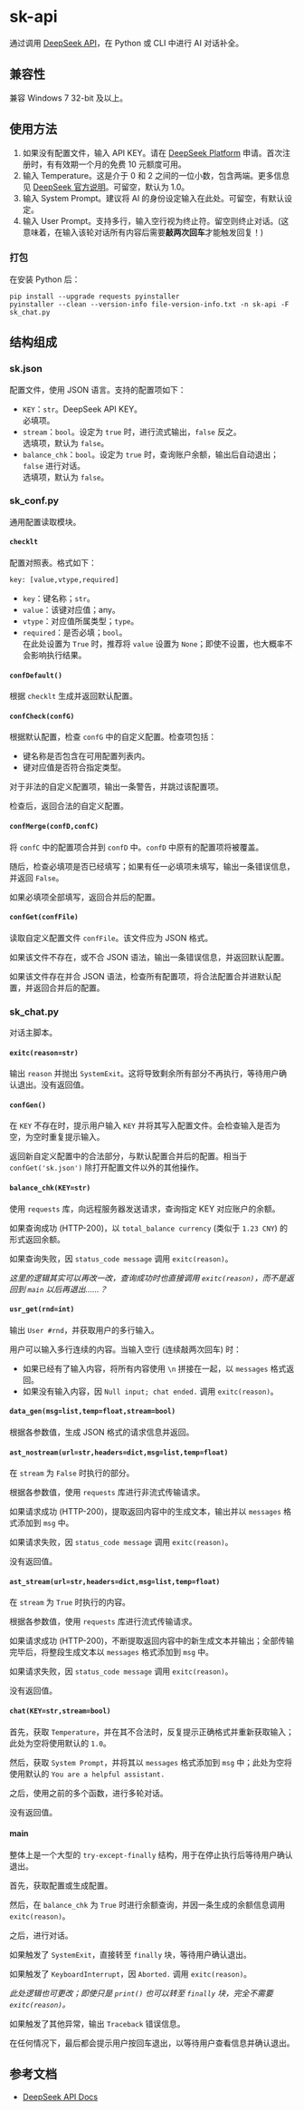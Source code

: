 # sk-api

通过调用 [DeepSeek API](https://api-docs.deepseek.com/zh-cn/)，在 Python 或 CLI 中进行 AI 对话补全。

## 兼容性

兼容 Windows 7 32-bit 及以上。

## 使用方法

1. 如果没有配置文件，输入 API KEY。请在 [DeepSeek Platform](https://platform.deepseek.com/) 申请。首次注册时，有有效期一个月的免费 10 元额度可用。
2. 输入 Temperature。这是介于 0 和 2 之间的一位小数，包含两端。更多信息见 [DeepSeek 官方说明](https://api-docs.deepseek.com/zh-cn/quick_start/parameter_settings)。可留空，默认为 1.0。
3. 输入 System Prompt。建议将 AI 的身份设定输入在此处。可留空，有默认设定。
4. 输入 User Prompt。支持多行，输入空行视为终止符。留空则终止对话。(这意味着，在输入该轮对话所有内容后需要**敲两次回车**才能触发回复！)

### 打包

在安装 Python 后：

```shell
pip install --upgrade requests pyinstaller
pyinstaller --clean --version-info file-version-info.txt -n sk-api -F sk_chat.py
```

## 结构组成

### sk.json

配置文件，使用 JSON 语言。支持的配置项如下：

- `KEY`：`str`。DeepSeek API KEY。  
  必填项。
- `stream`：`bool`。设定为 `true` 时，进行流式输出，`false` 反之。  
  选填项，默认为 `false`。
- `balance_chk`：`bool`。设定为 `true` 时，查询账户余额，输出后自动退出；`false` 进行对话。  
  选填项，默认为 `false`。

### sk_conf.py

通用配置读取模块。

#### `checklt`

配置对照表。格式如下：

```python
key: [value,vtype,required]
```

- `key`：键名称；`str`。
- `value`：该键对应值；any。
- `vtype`：对应值所属类型；`type`。
- `required`：是否必填；`bool`。  
  在此处设置为 `True` 时，推荐将 `value` 设置为 `None`；即使不设置，也大概率不会影响执行结果。

#### `confDefault()`

根据 `checklt` 生成并返回默认配置。

#### `confCheck(confG)`

根据默认配置，检查 `confG` 中的自定义配置。检查项包括：

- 键名称是否包含在可用配置列表内。
- 键对应值是否符合指定类型。

对于非法的自定义配置项，输出一条警告，并跳过该配置项。

检查后，返回合法的自定义配置。

#### `confMerge(confD,confC)`

将 `confC` 中的配置项合并到 `confD` 中。`confD` 中原有的配置项将被覆盖。

随后，检查必填项是否已经填写；如果有任一必填项未填写，输出一条错误信息，并返回 `False`。

如果必填项全部填写，返回合并后的配置。

#### `confGet(confFile)`

读取自定义配置文件 `confFile`。该文件应为 JSON 格式。

如果该文件不存在，或不合 JSON 语法，输出一条错误信息，并返回默认配置。

如果该文件存在并合 JSON 语法，检查所有配置项，将合法配置合并进默认配置，并返回合并后的配置。

### sk_chat.py

对话主脚本。

#### `exitc(reason=str)`

输出 `reason` 并抛出 `SystemExit`。这将导致剩余所有部分不再执行，等待用户确认退出。没有返回值。

#### `confGen()`

在 `KEY` 不存在时，提示用户输入 `KEY` 并将其写入配置文件。会检查输入是否为空，为空时重复提示输入。

返回新自定义配置中的合法部分，与默认配置合并后的配置。相当于 `confGet('sk.json')` 除打开配置文件以外的其他操作。

#### `balance_chk(KEY=str)`

使用 `requests` 库，向远程服务器发送请求，查询指定 KEY 对应账户的余额。

如果查询成功 (HTTP-200)，以 `total_balance currency` (类似于 `1.23 CNY`) 的形式返回余额。

如果查询失败，因 `status_code message` 调用 `exitc(reason)`。

*这里的逻辑其实可以再改一改，查询成功时也直接调用 `exitc(reason)`，而不是返回到 `main` 以后再退出……？*

#### `usr_get(rnd=int)`

输出 `User #rnd`，并获取用户的多行输入。

用户可以输入多行连续的内容。当输入空行 (连续敲两次回车) 时：

- 如果已经有了输入内容，将所有内容使用 `\n` 拼接在一起，以 `messages` 格式返回。
- 如果没有输入内容，因 `Null input; chat ended.` 调用 `exitc(reason)`。

#### `data_gen(msg=list,temp=float,stream=bool)`

根据各参数值，生成 JSON 格式的请求信息并返回。

#### `ast_nostream(url=str,headers=dict,msg=list,temp=float)`

在 `stream` 为 `False` 时执行的部分。

根据各参数值，使用 `requests` 库进行非流式传输请求。

如果请求成功 (HTTP-200)，提取返回内容中的生成文本，输出并以 `messages` 格式添加到 `msg` 中。

如果请求失败，因 `status_code message` 调用 `exitc(reason)`。

没有返回值。

#### `ast_stream(url=str,headers=dict,msg=list,temp=float)`

在 `stream` 为 `True` 时执行的内容。

根据各参数值，使用 `requests` 库进行流式传输请求。

如果请求成功 (HTTP-200)，不断提取返回内容中的新生成文本并输出；全部传输完毕后，将整段生成文本以 `messages` 格式添加到 `msg` 中。

如果请求失败，因 `status_code message` 调用 `exitc(reason)`。

没有返回值。

#### `chat(KEY=str,stream=bool)`

首先，获取 `Temperature`，并在其不合法时，反复提示正确格式并重新获取输入；此处为空将使用默认的 `1.0`。

然后，获取 `System Prompt`，并将其以 `messages` 格式添加到 `msg` 中；此处为空将使用默认的 `You are a helpful assistant.`

之后，使用之前的多个函数，进行多轮对话。

没有返回值。

#### main

整体上是一个大型的 `try-except-finally` 结构，用于在停止执行后等待用户确认退出。

首先，获取配置或生成配置。

然后，在 `balance_chk` 为 `True` 时进行余额查询，并因一条生成的余额信息调用 `exitc(reason)`。

之后，进行对话。

如果触发了 `SystemExit`，直接转至 `finally` 块，等待用户确认退出。

如果触发了 `KeyboardInterrupt`，因 `Aborted.` 调用 `exitc(reason)`。

*此处逻辑也可更改；即使只是 `print()` 也可以转至 `finally` 块，完全不需要 `exitc(reason)`。*

如果触发了其他异常，输出 `Traceback` 错误信息。

在任何情况下，最后都会提示用户按回车退出，以等待用户查看信息并确认退出。

## 参考文档

- [DeepSeek API Docs](https://api-docs.deepseek.com/zh-cn/)
